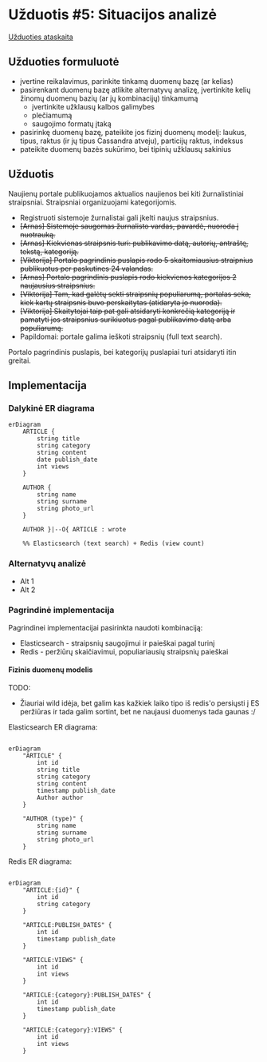 # Užduotis #5: Situacijos analizė

[Užduoties ataskaita](https://www.overleaf.com/1798951545qczvyyyfgjwn#933f28)

## Užduoties formuluotė

- įvertine reikalavimus, parinkite tinkamą duomenų bazę (ar kelias)
- pasirenkant duomenų bazę atlikite alternatyvų analizę, įvertinkite kelių žinomų duomenų bazių (ar jų kombinacijų) tinkamumą
  - įvertinkite užklausų kalbos galimybes
  - plečiamumą
  - saugojimo formatų įtaką
- pasirinkę duomenų bazę, pateikite jos fizinį duomenų modelį: laukus, tipus, raktus (ir jų tipus Cassandra atveju), particijų raktus, indeksus
- pateikite duomenų bazės sukūrimo, bei tipinių užklausų sakinius

## Užduotis

Naujienų portale publikuojamos aktualios naujienos bei kiti žurnalistiniai straipsniai. Straipsniai organizuojami kategorijomis.

- Registruoti sistemoje žurnalistai gali įkelti naujus straipsnius.
- ~~[Arnas] Sistemoje saugomas žurnalisto vardas, pavardė, nuoroda į nuotrauką.~~
- ~~[Arnas] Kiekvienas straipsnis turi: publikavimo datą, autorių, antraštę, tekstą, kategoriją.~~
- ~~[Viktorija] Portalo pagrindinis puslapis rodo 5 skaitomiausius straipnius publikuotus per paskutines 24 valandas.~~
- ~~[Arnas] Portalo pagrindinis puslapis rodo kiekvienos kategorijos 2 naujausius straipsnius.~~
- ~~[Viktorija] Tam, kad galėtų sekti straipsnių populiarumą, portalas seka, kiek kartų straipsnis buvo perskaitytas (atidaryta jo nuoroda).~~
- ~~[Viktorija] Skaitytojai taip pat gali atsidaryti konkrečią kategoriją ir pamatyti jos straipsnius surikiuotus pagal publikavimo datą arba populiarumą.~~
- Papildomai: portale galima ieškoti straipsnių (full text search).

Portalo pagrindinis puslapis, bei kategorijų puslapiai turi atsidaryti itin greitai.

## Implementacija

### Dalykinė ER diagrama

```mermaid
erDiagram
    ARTICLE {
        string title
        string category
        string content
        date publish_date
        int views
    }

    AUTHOR {
        string name
        string surname
        string photo_url
    }

    AUTHOR }|--O{ ARTICLE : wrote

    %% Elasticsearch (text search) + Redis (view count)
```

### Alternatyvų analizė

- Alt 1
- Alt 2

### Pagrindinė implementacija

Pagrindinei implementacijai pasirinkta naudoti kombinaciją:

- Elasticsearch - straipsnių saugojimui ir paieškai pagal turinį
- Redis - peržiūrų skaičiavimui, populiariausių straipsnių paieškai

#### Fizinis duomenų modelis

TODO:
- Žiauriai wild idėja, bet galim kas kažkiek laiko tipo iš redis'o persiųsti į ES peržiūras ir tada galim sortint, bet ne naujausi duomenys tada gaunas :/

Elasticsearch ER diagrama:

```mermaid

erDiagram
    "ARTICLE" {
        int id
        string title
        string category
        string content
        timestamp publish_date
        Author author
    }

    "AUTHOR (type)" {
        string name
        string surname
        string photo_url
    }

```

Redis ER diagrama:

```mermaid

erDiagram
    "ARTICLE:{id}" {
        int id
        string category
    }

    "ARTICLE:PUBLISH_DATES" {
        int id
        timestamp publish_date
    }

    "ARTICLE:VIEWS" {
        int id
        int views
    }

    "ARTICLE:{category}:PUBLISH_DATES" {
        int id
        timestamp publish_date
    }

    "ARTICLE:{category}:VIEWS" {
        int id
        int views
    }

```
